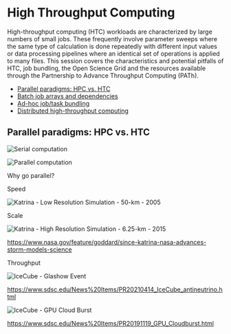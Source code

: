 # High Throughput Computing

High-throughput computing (HTC) workloads are characterized by large numbers of small jobs. These frequently involve parameter sweeps where the same type of calculation is done repeatedly with different input values or data processing pipelines where an identical set of operations is applied to many files. This session covers the characteristics and potential pitfalls of HTC, job bundling, the Open Science Grid and the resources available through the Partnership to Advance Throughput Computing (PATh).

- [Parallel paradigms: HPC vs. HTC](PARALLEL.md)
- [Batch job arrays and dependencies](ARRAYS.md)
- [Ad-hoc job/task bundling](BUNDLING.md)
- [Distributed high-throughput computing](DHTC.md)

## Parallel paradigms: HPC vs. HTC

![Serial computation](https://hpc.llnl.gov/sites/default/files/styles/with_sidebar_1_up/public/serialProblem.gif)

![Parallel computation](https://hpc.llnl.gov/sites/default/files/styles/with_sidebar_1_up/public/parallelProblem.gif)

Why go parallel?

Speed

![Katrina - Low Resolution Simulation - 50-km - 2005](https://www.nasa.gov/sites/default/files/geos-5_wspd_2_katrina_0.png)

Scale

![Katrina - High Resolution Simulation - 6.25-km - 2015](https://www.nasa.gov/sites/default/files/geos-5_wspd_6_katrina_0.png)

https://www.nasa.gov/feature/goddard/since-katrina-nasa-advances-storm-models-science


Throughput

![IceCube - Glashow Event](https://www.sdsc.edu/assets/images/news_items/PR20210414_IceCube_antineutrino_1280x800.jpg)

https://www.sdsc.edu/News%20Items/PR20210414_IceCube_antineutrino.html

![IceCube - GPU Cloud Burst](https://www.sdsc.edu/assets/images/news_items/PR20191119_GPU_Cloudburst.jpg)

https://www.sdsc.edu/News%20Items/PR20191119_GPU_Cloudburst.html
